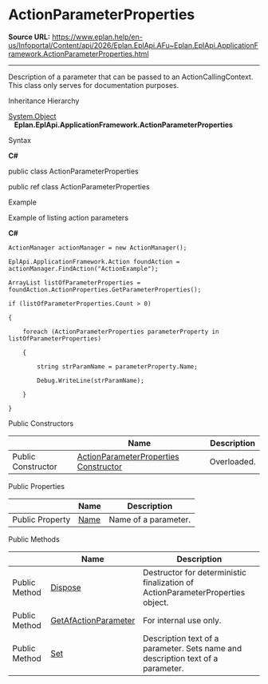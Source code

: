 # ActionParameterProperties

**Source URL:** https://www.eplan.help/en-us/Infoportal/Content/api/2026/Eplan.EplApi.AFu~Eplan.EplApi.ApplicationFramework.ActionParameterProperties.html

---

Description of a parameter that can be passed to an ActionCallingContext. This class only serves for documentation purposes.

Inheritance Hierarchy

[System.Object](#)  
   **Eplan.EplApi.ApplicationFramework.ActionParameterProperties**

Syntax

**C#**



public class ActionParameterProperties

public ref class ActionParameterProperties


Example

Example of listing action parameters

**C#**

```
ActionManager actionManager = new ActionManager();

EplApi.ApplicationFramework.Action foundAction = actionManager.FindAction("ActionExample");

ArrayList listOfParameterProperties = foundAction.ActionProperties.GetParameterProperties();

if (listOfParameterProperties.Count > 0)

{

    foreach (ActionParameterProperties parameterProperty in listOfParameterProperties)

    {

        string strParamName = parameterProperty.Name;

        Debug.WriteLine(strParamName);

    }

}

```

Public Constructors

|  | Name | Description |
| --- | --- | --- |
| Public Constructor | [ActionParameterProperties Constructor](Eplan.EplApi.AFu~Eplan.EplApi.ApplicationFramework.ActionParameterProperties~_ctor.html) | Overloaded. |



Public Properties

|  | Name | Description |
| --- | --- | --- |
| Public Property | [Name](Eplan.EplApi.AFu~Eplan.EplApi.ApplicationFramework.ActionParameterProperties~Name.html) | Name of a parameter. |



Public Methods

|  | Name | Description |
| --- | --- | --- |
| Public Method | [Dispose](Eplan.EplApi.AFu~Eplan.EplApi.ApplicationFramework.ActionParameterProperties~Dispose().html) | Destructor for deterministic finalization of ActionParameterProperties object. |
| Public Method | [GetAfActionParameter](Eplan.EplApi.AFu~Eplan.EplApi.ApplicationFramework.ActionParameterProperties~GetAfActionParameter.html) | For internal use only. |
| Public Method | [Set](Eplan.EplApi.AFu~Eplan.EplApi.ApplicationFramework.ActionParameterProperties~Set.html) | Description text of a parameter. Sets name and description text of a parameter. |



